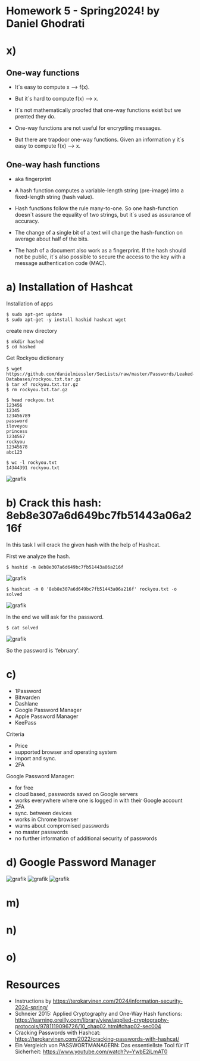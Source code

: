 # Homework 5 - Spring2024! by Daniel Ghodrati

# x)
## One-way functions

- It´s easy to compute x --> f(x). 
- But it´s hard to compute f(x) --> x. 

- It´s not mathematically proofed that one-way functions exist but we prented they do.

- One-way functions are not useful for encrypting messages.
- But there are trapdoor one-way functions. Given an information y it´s easy to compute f(x) --> x. 

## One-way hash functions

- aka fingerprint
- A hash function computes a variable-length string (pre-image) into a fixed-length string (hash value).

- Hash functions follow the rule many-to-one. So one hash-function doesn´t assure the equality of two strings, but it´s used as assurance of accuracy.

- The change of a single bit of a text will change the hash-function on average about half of the bits.

- The hash of a document also work as a fingerprint. If the hash should not be public, it´s also possible to secure the access to the key with a message authentication code (MAC).


# a) Installation of Hashcat

Installation of apps

    $ sudo apt-get update
    $ sudo apt-get -y install hashid hashcat wget

create new directory
    
    $ mkdir hashed
    $ cd hashed

Get Rockyou dictionary

    $ wget https://github.com/danielmiessler/SecLists/raw/master/Passwords/Leaked-Databases/rockyou.txt.tar.gz
    $ tar xf rockyou.txt.tar.gz
    $ rm rockyou.txt.tar.gz

    $ head rockyou.txt
    123456
    12345
    123456789
    password
    iloveyou
    princess
    1234567
    rockyou
    12345678
    abc123
    
    $ wc -l rockyou.txt 
    14344391 rockyou.txt

![grafik](https://github.com/danielginfinland/InformationSecurityCourse/assets/156656492/67e65867-0a45-40fb-ad5e-0b9b9057401b)


# b) Crack this hash: 8eb8e307a6d649bc7fb51443a06a216f

In this task I will crack the given hash with the help of Hashcat. 

First we analyze the hash. 

    $ hashid -m 8eb8e307a6d649bc7fb51443a06a216f

![grafik](https://github.com/danielginfinland/InformationSecurityCourse/assets/156656492/b6520147-dfdc-4a4d-bce6-fd9f9830bbfe)

    $ hashcat -m 0 '8eb8e307a6d649bc7fb51443a06a216f' rockyou.txt -o solved

![grafik](https://github.com/danielginfinland/InformationSecurityCourse/assets/156656492/d17dd6d2-613a-4be1-bcae-7f7ab18101c0)

In the end we will ask for the password. 

    $ cat solved 
![grafik](https://github.com/danielginfinland/InformationSecurityCourse/assets/156656492/8a1df57d-9529-47d0-9386-9e725c7a0fdc)

So the password is 'february'.


# c)
- 1Password
- Bitwarden
- Dashlane
- Google Password Manager
- Apple Password Manager
- KeePass

Criteria
- Price
- supported browser and operating system
- import and sync.
- 2FA

Google Password Manager: 
- for free
- cloud based, passwords saved on Google servers
- works everywhere where one is logged in with their Google account
- 2FA
- sync. between devices
- works in Chrome browser
- warns about compromised passwords
- no master passwords
- no further information of additional security of passwords

# d) Google Password Manager

![grafik](https://github.com/danielginfinland/InformationSecurityCourse/assets/156656492/70cd11f9-81dd-46d8-b7c6-cc8d80be9ce3)
![grafik](https://github.com/danielginfinland/InformationSecurityCourse/assets/156656492/76d18f2e-5885-4397-8be4-d4584cabe9c4)
![grafik](https://github.com/danielginfinland/InformationSecurityCourse/assets/156656492/24f720f4-03cc-4168-90aa-3c20553fc7b1)


# m)

# n)

# o)

# Resources
- Instructions by https://terokarvinen.com/2024/information-security-2024-spring/
- Schneier 2015: Applied Cryptography and One-Way Hash functions: https://learning.oreilly.com/library/view/applied-cryptography-protocols/9781119096726/10_chap02.html#chap02-sec004
- Cracking Passwords with Hashcat: https://terokarvinen.com/2022/cracking-passwords-with-hashcat/
- Ein Vergleich von PASSWORTMANAGERN: Das essentiellste Tool für IT Sicherheit: https://www.youtube.com/watch?v=YwbE2iLmAT0
